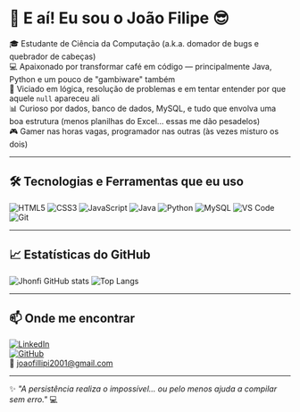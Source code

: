 # 👋 E aí! Eu sou o João Filipe 😎

🎓 Estudante de Ciência da Computação (a.k.a. domador de bugs e quebrador de cabeças)  
💻 Apaixonado por transformar café em código — principalmente Java, Python e um pouco de "gambiware" também  
🧠 Viciado em lógica, resolução de problemas e em tentar entender por que aquele `null` apareceu ali  
📊 Curioso por dados, banco de dados, MySQL, e tudo que envolva uma boa estrutura (menos planilhas do Excel… essas me dão pesadelos)  
🎮 Gamer nas horas vagas, programador nas outras (às vezes misturo os dois)

---

## 🛠️ Tecnologias e Ferramentas que eu uso

![HTML5](https://img.shields.io/badge/-HTML5-E34F26?style=flat&logo=html5&logoColor=fff)
![CSS3](https://img.shields.io/badge/-CSS3-1572B6?style=flat&logo=css3&logoColor=fff)
![JavaScript](https://img.shields.io/badge/-JavaScript-F7DF1E?style=flat&logo=javascript&logoColor=000)
![Java](https://img.shields.io/badge/-Java-007396?style=flat&logo=java&logoColor=fff)
![Python](https://img.shields.io/badge/-Python-3776AB?style=flat&logo=python&logoColor=fff)
![MySQL](https://img.shields.io/badge/-MySQL-4479A1?style=flat&logo=mysql&logoColor=fff)
![VS Code](https://img.shields.io/badge/-VSCode-007ACC?style=flat&logo=visual-studio-code&logoColor=fff)
![Git](https://img.shields.io/badge/-Git-F05032?style=flat&logo=git&logoColor=fff)

---

## 📈 Estatísticas do GitHub

![Jhonfi GitHub stats](https://github-readme-stats.vercel.app/api?username=Jhonfi&show_icons=true&theme=tokyonight)
![Top Langs](https://github-readme-stats.vercel.app/api/top-langs/?username=Jhonfi&layout=compact&theme=tokyonight)

---

## 📫 Onde me encontrar

[![LinkedIn](https://img.shields.io/badge/-LinkedIn-0077B5?style=flat&logo=linkedin&logoColor=white)](https://www.linkedin.com/in/joão-filipe-09aa84308)  
[![GitHub](https://img.shields.io/badge/-GitHub-181717?style=flat&logo=github&logoColor=white)](https://github.com/Jhonfi)  
📧 joaofillipi2001@gmail.com

---

✨ _"A persistência realiza o impossível... ou pelo menos ajuda a compilar sem erro."_ 💻
